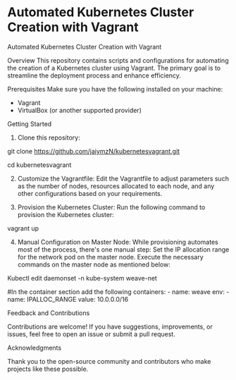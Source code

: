 # Automated Kubernetes Cluster Creation with Vagrant 

Automated Kubernetes Cluster Creation with Vagrant 

Overview 
This repository contains scripts and configurations for automating the creation of a Kubernetes cluster using Vagrant. The primary goal is to streamline the deployment process and enhance efficiency.

Prerequisites 
Make sure you have the following installed on your machine:
- Vagrant
- VirtualBox (or another supported provider)

Getting Started
1. Clone this repository:
   
git clone https://github.com/jaiymzN/kubernetesvagrant.git

cd kubernetesvagrant

2. Customize the Vagrantfile:
Edit the Vagrantfile to adjust parameters such as the number of nodes, resources allocated to each node, and any other configurations based on your requirements.

3. Provision the Kubernetes Cluster:
Run the following command to provision the Kubernetes cluster:

vagrant up

4. Manual Configuration on Master Node:
While provisioning automates most of the process, there's one manual step:
Set the IP allocation range for the network pod on the master node. Execute the necessary commands on the master node as mentioned below:

Kubectl edit daemonset -n kube-system weave-net

#In the container section add the following 
     containers:
        - name: weave
          env:
            - name: IPALLOC_RANGE
              value: 10.0.0.0/16

Feedback and Contributions

Contributions are welcome! If you have suggestions, improvements, or issues, feel free to open an issue or submit a pull request.

Acknowledgments

Thank you to the open-source community and contributors who make projects like these possible.
